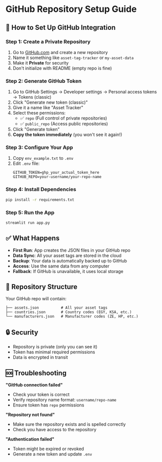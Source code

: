 # GitHub Repository Setup Guide

## 🔧 How to Set Up GitHub Integration

### Step 1: Create a Private Repository
1. Go to [GitHub.com](https://github.com) and create a new repository
2. Name it something like `asset-tag-tracker` or `my-asset-data`
3. Make it **Private** for security
4. Don't initialize with README (empty repo is fine)

### Step 2: Generate GitHub Token
1. Go to GitHub Settings → Developer settings → Personal access tokens → Tokens (classic)
2. Click "Generate new token (classic)"
3. Give it a name like "Asset Tracker"
4. Select these permissions:
   - ✅ `repo` (Full control of private repositories)
   - ✅ `public_repo` (Access public repositories)
5. Click "Generate token"
6. **Copy the token immediately** (you won't see it again!)

### Step 3: Configure Your App
1. Copy `env_example.txt` to `.env`
2. Edit `.env` file:
   ```
   GITHUB_TOKEN=ghp_your_actual_token_here
   GITHUB_REPO=your-username/your-repo-name
   ```

### Step 4: Install Dependencies
```bash
pip install -r requirements.txt
```

### Step 5: Run the App
```bash
streamlit run app.py
```

## ✅ What Happens

- **First Run**: App creates the JSON files in your GitHub repo
- **Data Sync**: All your asset tags are stored in the cloud
- **Backup**: Your data is automatically backed up to GitHub
- **Access**: Use the same data from any computer
- **Fallback**: If GitHub is unavailable, it uses local storage

## 📁 Repository Structure
Your GitHub repo will contain:
```
├── assets.json          # All your asset tags
├── countries.json       # Country codes (EGY, KSA, etc.)
└── manufacturers.json   # Manufacturer codes (ZE, HP, etc.)
```

## 🔒 Security
- Repository is private (only you can see it)
- Token has minimal required permissions
- Data is encrypted in transit

## 🆘 Troubleshooting

**"GitHub connection failed"**
- Check your token is correct
- Verify repository name format: `username/repo-name`
- Ensure token has `repo` permissions

**"Repository not found"**
- Make sure the repository exists and is spelled correctly
- Check you have access to the repository

**"Authentication failed"**
- Token might be expired or revoked
- Generate a new token and update `.env`